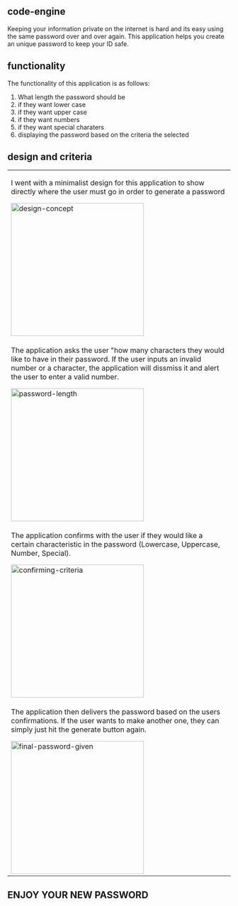 ## code-engine
Keeping your information private on the internet is hard and its easy using the same password over and over again. This application helps you create an unique password to keep your ID safe.

## functionality
The functionality of this application is as follows:
1. What length the password should be
2. if they want lower case
3. if they want upper case
4. if they want numbers
5. if they want special charaters
6. displaying the password based on the criteria the selected

## design and criteria

<table>
	<!--DESIGNING CODE-ENGINE-->
	<tr>
		<td>
            <p> I went with a minimalist design for this application to show directly where the user must go in order to generate a password </p>
			<img width="300" alt="design-concept" src="https://user-images.githubusercontent.com/72667159/100682057-329e6980-3343-11eb-810c-76c18e88ba88.JPG">
		</td>
	</tr>
    <!--ASKING THE USER HOW LONG-->
	<tr>
		<td> 
            <p> The application asks the user "how many characters they would like to have in their password. If the user inputs an invalid number or a character, the application will dissmiss it and alert the user to enter a valid number. </p>
			<img width="300" alt="password-length" src="https://user-images.githubusercontent.com/72667159/100682058-33370000-3343-11eb-8cb1-2f49efeb5a55.JPG">
		</td>
	</tr>
    <!--CONFIRMING WITH USER ON CRITERIA-->
    <tr>
        <td>
            <p> The application confirms with the user if they would like a certain characteristic in the password (Lowercase, Uppercase, Number, Special).</p>
			<img width="300" alt="confirming-criteria" src="https://user-images.githubusercontent.com/72667159/100682059-33370000-3343-11eb-8981-7ed177e8aee7.JPG">
		</td>
    </tr>
    <!--APPLICATION DELIVERING PASSWORD-->
    <tr>
        <td>
            <p> The application then delivers the password based on the users confirmations. If the user wants to make another one, they can simply just hit the generate button again.</p>
			<img width="300" alt="final-password-given" src="https://user-images.githubusercontent.com/72667159/100682056-329e6980-3343-11eb-8b4f-81e968675d45.JPG">
		</td>
    </tr>
</table>

## ENJOY YOUR NEW PASSWORD